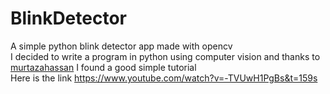 # BlinkDetector
A simple python blink detector app made with opencv</br>
I decided to write a program in python using computer vision and thanks to [murtazahassan](https://github.com/murtazahassan) I found a good simple tutorial</br>
Here is the link
https://www.youtube.com/watch?v=-TVUwH1PgBs&t=159s
